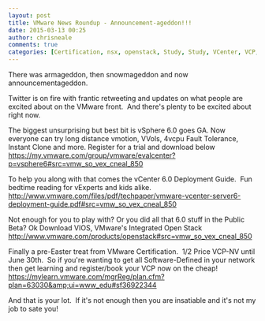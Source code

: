 ```yaml
---
layout: post
title: VMware News Roundup - Announcement-ageddon!!!
date: 2015-03-13 00:25
author: chrisneale
comments: true
categories: [Certification, nsx, openstack, Study, Study, VCenter, VCP, vios, VMWare, vsphere]
---
```


There was armageddon, then snowmageddon and now announcementageddon.

Twitter is on fire with frantic retweeting and updates on what people are excited about on the VMware front.  And there's plenty to be excited about right now.

The biggest unsurprising but best bit is vSphere 6.0 goes GA. Now everyone can try long distance vmotion, VVols, 4vcpu Fault Tolerance, Instant Clone and more.
Register for a trial and download below
<a title="vSphere 6 Download" href="https://my.vmware.com/group/vmware/evalcenter?p=vsphere6#src=vmw_so_vex_cneal_850" target="_blank">https://my.vmware.com/group/vmware/evalcenter?p=vsphere6#src=vmw_so_vex_cneal_850</a>

To help you along with that comes the vCenter 6.0 Deployment Guide.  Fun bedtime reading for vExperts and kids alike.
<a title="vCenter 6.0 Deployment Guide" href="http://www.vmware.com/files/pdf/techpaper/vmware-vcenter-server6-deployment-guide.pdf#src=vmw_so_vex_cneal_850" target="_blank">http://www.vmware.com/files/pdf/techpaper/vmware-vcenter-server6-deployment-guide.pdf#src=vmw_so_vex_cneal_850</a>

Not enough for you to play with? Or you did all that 6.0 stuff in the Public Beta?
Ok Download VIOS, VMware's Integrated Open Stack
<a title="VIOS/Openstack  Download" href="http://www.vmware.com/products/openstack#src=vmw_so_vex_cneal_850" target="_blank">http://www.vmware.com/products/openstack#src=vmw_so_vex_cneal_850</a>

Finally a pre-Easter treat from VMware Certification.  1/2 Price VCP-NV until June 30th.  So if you're wanting to get all Software-Defined in your network then get learning and register/book your VCP now on the cheap!
<a title="VCP-NV" href="https://mylearn.vmware.com/mgrReg/plan.cfm?plan=63030&amp;ui=www_edu#sf36922344" target="_blank">https://mylearn.vmware.com/mgrReg/plan.cfm?plan=63030&amp;ui=www_edu#sf36922344</a>

And that is your lot.  If it's not enough then you are insatiable and it's not my job to sate you!
